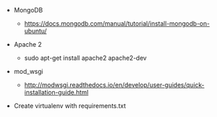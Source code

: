 * MongoDB
  * https://docs.mongodb.com/manual/tutorial/install-mongodb-on-ubuntu/

* Apache 2
  * sudo apt-get install apache2 apache2-dev

* mod_wsgi
  * http://modwsgi.readthedocs.io/en/develop/user-guides/quick-installation-guide.html

* Create virtualenv with requirements.txt
